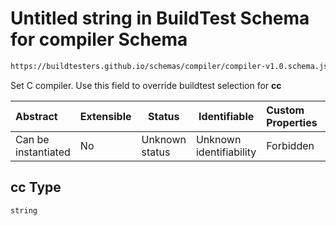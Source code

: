 # Untitled string in BuildTest Schema for compiler Schema

```txt
https://buildtesters.github.io/schemas/compiler/compiler-v1.0.schema.json#/properties/build/properties/cc
```

Set C compiler. Use this field to override buildtest selection for **cc**


| Abstract            | Extensible | Status         | Identifiable            | Custom Properties | Additional Properties | Access Restrictions | Defined In                                                                                |
| :------------------ | ---------- | -------------- | ----------------------- | :---------------- | --------------------- | ------------------- | ----------------------------------------------------------------------------------------- |
| Can be instantiated | No         | Unknown status | Unknown identifiability | Forbidden         | Allowed               | none                | [compiler-v1.0.schema.json\*](../../out/compiler-v1.0.schema.json "open original schema") |

## cc Type

`string`
